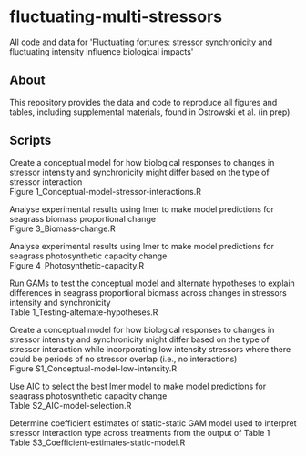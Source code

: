 # fluctuating-multi-stressors

All code and data for 'Fluctuating fortunes: stressor synchronicity and fluctuating intensity influence biological impacts'


## **About**

This repository provides the data and code to reproduce all figures and tables, including supplemental materials, found in Ostrowski et al. (in prep).


## **Scripts**

Create a conceptual model for how biological responses to changes in stressor intensity and synchronicity might differ based on the type of stressor interaction  
     Figure 1_Conceptual-model-stressor-interactions.R
  
Analyse experimental results using lmer to make model predictions for seagrass biomass proportional change  
     Figure 3_Biomass-change.R
 
Analyse experimental results using lmer to make model predictions for seagrass photosynthetic capacity change  
     Figure 4_Photosynthetic-capacity.R
  
Run GAMs to test the conceptual model and alternate hypotheses to explain differences in seagrass proportional biomass across changes in stressors intensity and synchronicity  
     Table 1_Testing-alternate-hypotheses.R
 
Create a conceptual model for how biological responses to changes in stressor intensity and synchronicity might differ based on the type of stressor interaction while incorporating low intensity stressors where there could be periods of no stressor overlap (i.e., no interactions)  
     Figure S1_Conceptual-model-low-intensity.R
  
Use AIC to select the best lmer model to make model predictions for seagrass photosynthetic capacity change  
     Table S2_AIC-model-selection.R
  
Determine coefficient estimates of static-static GAM model used to interpret stressor interaction type across treatments from the output of Table 1  
     Table S3_Coefficient-estimates-static-model.R
